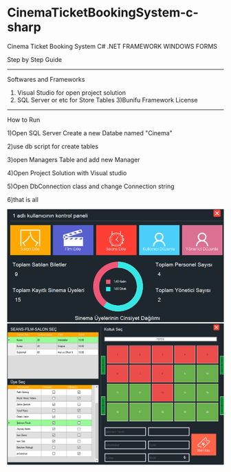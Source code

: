 # CinemaTicketBookingSystem-c-sharp

Cinema Ticket Booking System C# .NET FRAMEWORK WINDOWS FORMS

Step by Step Guide
_________________________________________________________
Softwares and Frameworks
1) Visual Studio for open project solution
2) SQL Server or etc for Store Tables
3)Bunifu Framework License
_________________________________________________________
How to Run

1)Open SQL Server Create a new Databe named "Cinema"

2)use db script for create tables 

3)open Managers Table and add new Manager

4)Open Project Solution with Visual studio

5)Open DbConnection class and change Connection string

6)that is all

![Alt text](1.png?raw=true "System Admin  Control Panel")
![Alt text](2.png?raw=true "Staff Sell Ticket Panel")
